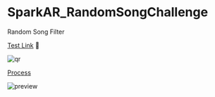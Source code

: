 # SparkAR_RandomSongChallenge
Random Song Filter

[Test Link](https://www.instagram.com/ar/610228203364060/?ch=N2M0OWY4MmNmN2MzMThiMzM5N2U2ZTIwZTcxZmMxZWY%3D) :pinching_hand:	

![qr](https://miro.medium.com/max/720/1*gvtkvYGE7WsbgYUsYxVKUg.png)

[Process](https://ckmjanet.medium.com/spark-ar-random-song-8446c08d96f6)

![preview](https://miro.medium.com/max/640/0*We9OQ2sccTuDWH5Z.gif)
